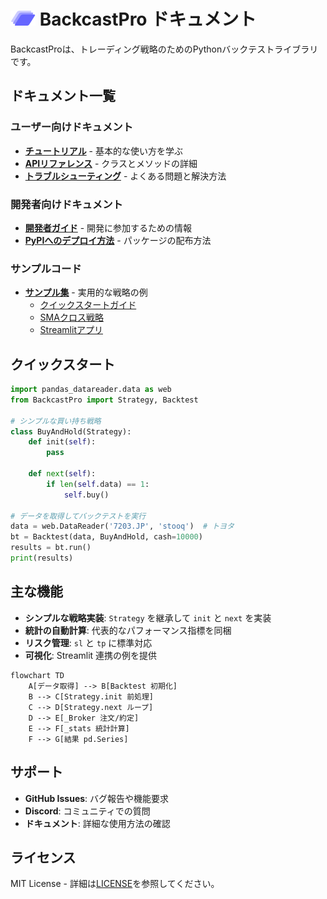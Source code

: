 # <img src="img/logo.drawio.svg" alt="BackcastPro Logo" width="40" height="24"> BackcastPro ドキュメント

BackcastProは、トレーディング戦略のためのPythonバックテストライブラリです。

## ドキュメント一覧

### ユーザー向けドキュメント

- **[チュートリアル](tutorial.md)** - 基本的な使い方を学ぶ
- **[APIリファレンス](api-reference.md)** - クラスとメソッドの詳細
- **[トラブルシューティング](troubleshooting.md)** - よくある問題と解決方法

### 開発者向けドキュメント

- **[開発者ガイド](developer-guide.md)** - 開発に参加するための情報
- **[PyPIへのデプロイ方法](how-to-deploy-to-PyPI.md)** - パッケージの配布方法

### サンプルコード

- **[サンプル集](examples/)** - 実用的な戦略の例
  - [クイックスタートガイド](examples/QuickStartUserGuide.py)
  - [SMAクロス戦略](examples/SmaCross.py)
  - [Streamlitアプリ](examples/Streamlit.py)

## クイックスタート

```python
import pandas_datareader.data as web
from BackcastPro import Strategy, Backtest

# シンプルな買い持ち戦略
class BuyAndHold(Strategy):
    def init(self):
        pass
    
    def next(self):
        if len(self.data) == 1:
            self.buy()

# データを取得してバックテストを実行
data = web.DataReader('7203.JP', 'stooq')  # トヨタ
bt = Backtest(data, BuyAndHold, cash=10000)
results = bt.run()
print(results)
```

## 主な機能

- **シンプルな戦略実装**: `Strategy` を継承して `init` と `next` を実装
- **統計の自動計算**: 代表的なパフォーマンス指標を同梱
- **リスク管理**: `sl` と `tp` に標準対応
- **可視化**: Streamlit 連携の例を提供

```mermaid
flowchart TD
    A[データ取得] --> B[Backtest 初期化]
    B --> C[Strategy.init 前処理]
    C --> D[Strategy.next ループ]
    D --> E[_Broker 注文/約定]
    E --> F[_stats 統計計算]
    F --> G[結果 pd.Series]
```

## サポート

- **GitHub Issues**: バグ報告や機能要求
- **Discord**: コミュニティでの質問
- **ドキュメント**: 詳細な使用方法の確認

## ライセンス

MIT License - 詳細は[LICENSE](../LICENSE)を参照してください。
